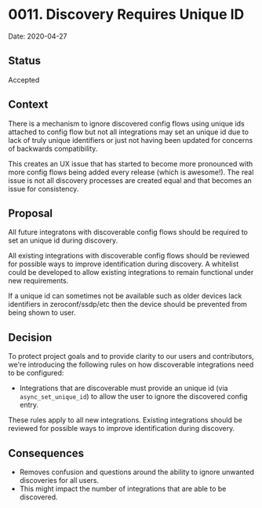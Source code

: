 # 0011. Discovery Requires Unique ID

Date: 2020-04-27

## Status

Accepted

## Context

There is a mechanism to ignore discovered config flows using unique ids attached to config flow
but not all integrations may set an unique id due to lack of truly unique identifiers
or just not having been updated for concerns of backwards compatibility.

This creates an UX issue that has started to become more pronounced with more config flows
being added every release (which is awesome!). The real issue is not all discovery processes 
are created equal and that becomes an issue for consistency.

## Proposal

All future integratons with discoverable config flows should be required to set an
unique id during discovery.

All existing integrations with discoverable config flows should be reviewed for
possible ways to improve identification  during discovery. A whitelist could be developed
to allow existing integrations to remain functional under new requirements.

If a unique id can sometimes not be available such as older devices lack identifiers in 
zeroconf/ssdp/etc then the device should be prevented from being shown to user.

## Decision

To protect project goals and to provide clarity to our users and contributors,
we're introducing the following rules on how discoverable integrations need to be configured:

- Integrations that are discoverable must provide an unique id (via `async_set_unique_id`) 
to allow the user to ignore the discovered config entry.

These rules apply to all new integrations. Existing integrations should be reviewed 
for possible ways to improve identification during discovery.

## Consequences

- Removes confusion and questions around the ability to ignore unwanted discoveries
  for all users.
- This might impact the number of integrations that are able to be discovered.
